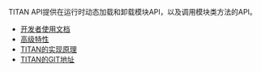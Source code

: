 TITAN API提供在运行时动态加载和卸载模块API，以及调用模块类方法的API。

- [开发者使用文档](http://gitlab.alipay-inc.com/mybankfp/titan/wikis/quick-start)
- [高级特性](http://gitlab.alipay-inc.com/mybankfp/titan/wikis/titan-support)
- [TITAN的实现原理](http://gitlab.alipay-inc.com/mybankfp/titan/wikis/titan-implement)
- [TITAN的GIT地址](http://gitlab.alipay-inc.com/mybankfp/titan)